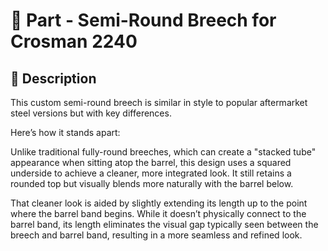 # 🧩 Part - Semi-Round Breech for Crosman 2240

## 🔧 Description

This custom semi-round breech is similar in style to popular aftermarket steel versions but with key differences.

Here’s how it stands apart:

Unlike traditional fully-round breeches, which can create a "stacked tube" appearance when sitting atop the barrel, this design uses a squared underside to achieve a cleaner, more integrated look. It still retains a rounded top but visually blends more naturally with the barrel below. 

That cleaner look is aided by slightly extending its length up to the point where the barrel band begins. While it doesn’t physically connect to the barrel band, its length eliminates the visual gap typically seen between the breech and barrel band, resulting in a more seamless and refined look.
